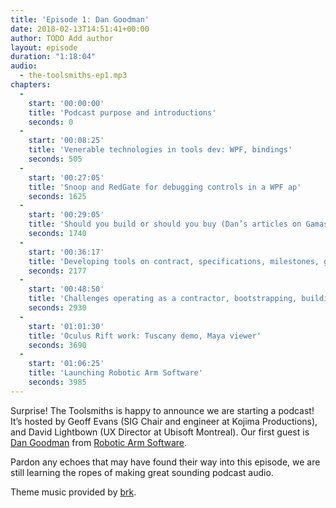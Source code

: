 ```yaml
---
title: 'Episode 1: Dan Goodman'
date: 2018-02-13T14:51:41+00:00
author: TODO Add author
layout: episode
duration: "1:18:04"
audio:
  - the-toolsmiths-ep1.mp3
chapters:
  - 
    start: '00:00:00'
    title: 'Podcast purpose and introductions'
    seconds: 0
  -
    start: '00:08:25'
    title: 'Venerable technologies in tools dev: WPF, bindings'
    seconds: 505
  -
    start: '00:27:05'
    title: 'Snoop and RedGate for debugging controls in a WPF ap'
    seconds: 1625
  -
    start: '00:29:05'
    title: 'Should you build or should you buy (Dan’s articles on Gamasutra)'
    seconds: 1740
  -
    start: '00:36:17'
    title: 'Developing tools on contract, specifications, milestones, goals, and features'
    seconds: 2177
  - 
    start: '00:48:50'
    title: 'Challenges operating as a contractor, bootstrapping, building new business'
    seconds: 2930
  - 
    start: '01:01:30'
    title: 'Oculus Rift work: Tuscany demo, Maya viewer'
    seconds: 3690
  - 
    start: '01:06:25'
    title: 'Launching Robotic Arm Software'
    seconds: 3985
---
```

Surprise! The Toolsmiths is happy to announce we are starting a podcast! It’s hosted by Geoff Evans (SIG Chair and engineer at Kojima Productions), and David Lightbown (UX Director at Ubisoft Montreal). Our first guest is [Dan Goodman](http://www.linkedin.com/in/dangoodman) from [Robotic Arm Software](http://www.roboticarmsoftware.com/).

Pardon any echoes that may have found their way into this episode, we are still learning the ropes of making great sounding podcast audio.

Theme music provided by [brk](http://brkmusic.bandcamp.com/).